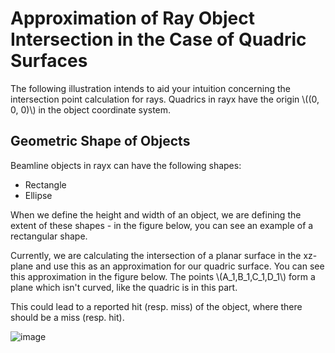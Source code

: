 # Approximation of Ray Object Intersection in the Case of Quadric Surfaces

The following illustration intends to aid your intuition concerning the intersection point calculation for rays. Quadrics in rayx have the origin \\((0, 0, 0)\\) in the object coordinate system. 

## Geometric Shape of Objects

Beamline objects in rayx can have the following shapes:

- Rectangle
- Ellipse

When we define the height and width of an object, we are defining the extent of these shapes - in the figure below, you can see an example of a rectangular shape.

Currently, we are calculating the intersection of a planar surface in the xz-plane and use this as an approximation for our quadric surface. You can see this approximation in the figure below. The points \\(A_1,B_1,C_1,D_1\\) form a plane which isn't curved, like the quadric is in this part.

This could lead to a reported hit (resp. miss) of the object, where there should be a miss (resp. hit).


![image](/docs/src/res/wastebox.png)